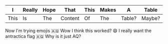 | I | Really | Hope | That | This | Makes | A | Table|
|---| ---    |  --- |  --- | ---  |  ---  |---| ---  | 
|This| Is    | The  | Content | Of | The  | Table? | Maybe? |


Now I'm trying emojis 🇦🇶 Wow I think this worked? 😄
I really want the antractica flag 🇦🇶 Why is it just AQ?
